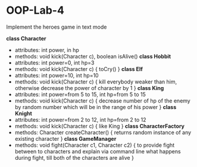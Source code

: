 # OOP-Lab-4
Implement the heroes game in text mode

**class Character**
  - attributes: int power, in hp
  - methods: void kick(Character c), boolean isAlive()
**class Hobbit**
  - attributes: int power=0, int hp=3
  - methods: void kick(Character c) { toCry() }
**class Elf**
  - attributes: int power=10, int hp=10
  - methods: void kick(Character c) { kill everybody weaker than him, otherwise decrease the power of character by 1 }
**class King**
  - attributes: int power=from 5 to 15, int hp=from 5 to 15
  - methods: void kick(Character c) { decrease number of hp of the enemy by random number which will be in the range of his power }
**class Knight**
  - attributes: int power=from 2 to 12, int hp=from 2 to 12
  - methods: void kick(Character c) { like King }
**class CharacterFactory**
  - methods: Character createCharacter() { returns random instance of any existing character }
**class GameManager**
  - methods: void fight(Character c1, Character c2) { to provide fight between to characters and explain via command line what happens during fight, till both of the characters are alive }
